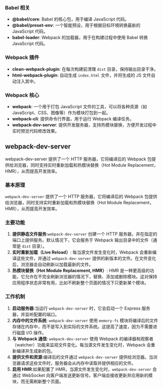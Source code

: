 ### Babel 相关

- **@babel/core**: Babel 的核心包，用于编译 JavaScript 代码。
- **@babel/preset-env**: 一个智能预设，用于根据目标环境转换最新的 JavaScript 代码。
- **babel-loader**: Webpack 的加载器，用于在构建过程中使用 Babel 转换 JavaScript 代码。

### Webpack 插件

- **clean-webpack-plugin**: 在每次构建前清理 `dist` 目录，保持输出目录干净。
- **html-webpack-plugin**: 自动生成 `index.html` 文件，并将生成的 JS 文件自动注入其中。

### Webpack 核心

- **webpack**: 一个用于打包 JavaScript 文件的工具，可以将各种资源（如 JavaScript、CSS、图像等）作为模块打包到一起。
- **webpack-cli**: 提供命令行界面，用于运行 Webpack 编译任务。
- **webpack-dev-server**: 提供开发服务器，支持热模块替换，方便开发过程中实时预览代码修改效果。

## webpack-dev-server

webpack-dev-server 提供了一个 HTTP 服务器，它将编译后的 Webpack 包提供给浏览器，同时支持实时重新加载和热模块替换（Hot Module Replacement，HMR），从而提高开发效率。

### 基本原理

`webpack-dev-server` 提供了一个 HTTP 服务器，它将编译后的 Webpack 包提供给浏览器，同时支持实时重新加载和热模块替换（Hot Module Replacement，HMR），从而提高开发效率。

### 主要功能

1. **提供静态文件服务**:`webpack-dev-server` 创建一个 HTTP 服务器，并在指定的端口上提供服务。默认情况下，它会服务于 Webpack 输出目录中的文件（通常是 `dist` 目录）。
2. **实时重新加载（Live Reload）**: 每当源文件发生变化时，Webpack 会重新编译这些文件，并通过 `webpack-dev-server` 提供的新版本的文件。在文件变化后，浏览器会自动刷新以加载最新的文件。
3. **热模块替换（Hot Module Replacement, HMR）**: HMR 是一种更高级的功能，它允许在不完全刷新浏览器的情况下，替换、添加或删除模块。这对保持应用程序状态非常有用，比如不刷新整个页面的情况下只更新某个模块。

### 工作机制

1. **启动服务器**:当运行 `webpack-dev-server` 时，它会启动一个 Express 服务器，并监听配置的端口。
2. **内存中的文件系统**: `webpack-dev-server` 使用 `memory-fs` 模块将编译后的文件存储在内存中，而不是写入到实际的文件系统。这提高了速度，因为不需要进行磁盘 I/O 操作。
3. **与 Webpack 通信**: `webpack-dev-server` 使用 Webpack 的编译器和观察者（watcher）功能来监视文件变化。每当源文件发生变化时，Webpack 会重新编译并生成新的包。
4. **提供文件和资源**:编译后的文件通过 `webpack-dev-server` 提供给浏览器。当浏览器请求这些文件时，服务器会从内存中读取并提供相应的文件。
5. **启用 HMR**:如果配置了 HMR，当源文件发生变化时，`webpack-dev-server` 会通过 WebSocket 向客户端发送更新信号。客户端会接收更新并应用新的模块，而无需刷新整个页面。
